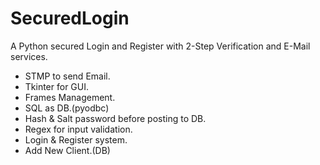 # SecuredLogin
A Python secured Login and Register with 2-Step Verification and E-Mail services.

* STMP to send Email.
* Tkinter for GUI.
* Frames Management.
* SQL as DB.(pyodbc)
* Hash & Salt password before posting to DB.
* Regex for input validation.
* Login & Register system.
* Add New Client.(DB)
